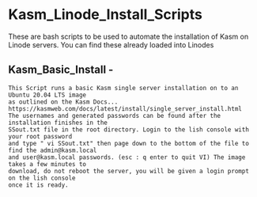 # Kasm_Linode_Install_Scripts
These are bash scripts to be used to automate the installation of Kasm on Linode servers.
You can find these already loaded into Linodes


## Kasm_Basic_Install - 
    This Script runs a basic Kasm single server installation on to an Ubuntu 20.04 LTS image 
    as outlined on the Kasm Docs...
    https://kasmweb.com/docs/latest/install/single_server_install.html
    The usernames and generated passwords can be found after the installation finishes in the
    SSout.txt file in the root directory. Login to the lish console with your root password
    and type " vi SSout.txt" then page down to the bottom of the file to find the admin@kasm.local
    and user@kasm.local passwords. (esc : q enter to quit VI) The image takes a few minutes to 
    download, do not reboot the server, you will be given a login prompt on the lish console 
    once it is ready.
